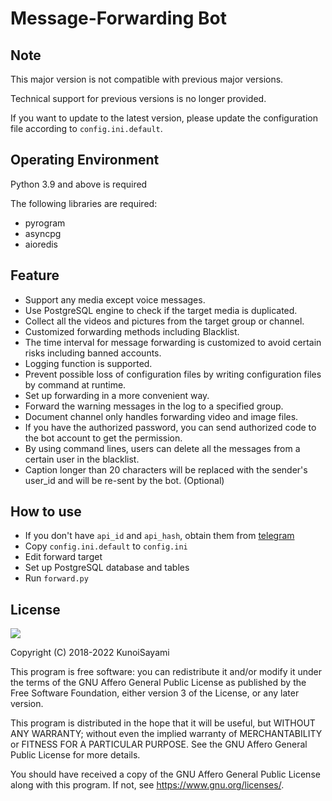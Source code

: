 # Message-Forwarding Bot

## Note

This major version is not compatible with previous major versions.

Technical support for previous versions is no longer provided.

If you want to update to the latest version, please update the configuration file according to `config.ini.default`.

## Operating Environment

Python 3.9 and above is required

The following libraries are required:

- pyrogram
- asyncpg
- aioredis

## Feature

* Support any media except voice messages.
* Use PostgreSQL engine to check if the target media is duplicated.
* Collect all the videos and pictures from the target group or channel.
* Customized forwarding methods including Blacklist.
* The time interval for message forwarding is customized to avoid certain risks including banned accounts.
* Logging function is supported.
* Prevent possible loss of configuration files by writing configuration files by command at runtime.
* Set up forwarding in a more convenient way.
* Forward the warning messages in the log to a specified group.
* Document channel only handles forwarding video and image files.
* If you have the authorized password, you can send authorized code to the bot account to get the permission.
* By using command lines, users can delete all the messages from a certain user in the blacklist.
* Caption longer than 20 characters will be replaced with the sender's user_id and will be re-sent by the bot. (Optional)

## How to use

* If you don't have `api_id` and `api_hash`, obtain them from [telegram](https://my.telegram.org/apps)
* Copy `config.ini.default` to `config.ini`
* Edit forward target
* Set up PostgreSQL database and tables
* Run `forward.py`

## License

[![](https://www.gnu.org/graphics/agplv3-155x51.png)](https://www.gnu.org/licenses/agpl-3.0.txt)

Copyright (C) 2018-2022 KunoiSayami

This program is free software: you can redistribute it and/or modify it under the terms of the GNU Affero General Public License as published by the Free Software Foundation, either version 3 of the License, or any later version.

This program is distributed in the hope that it will be useful, but WITHOUT ANY WARRANTY; without even the implied warranty of MERCHANTABILITY or FITNESS FOR A PARTICULAR PURPOSE. See the GNU Affero General Public License for more details.

You should have received a copy of the GNU Affero General Public License along with this program. If not, see <https://www.gnu.org/licenses/>.
